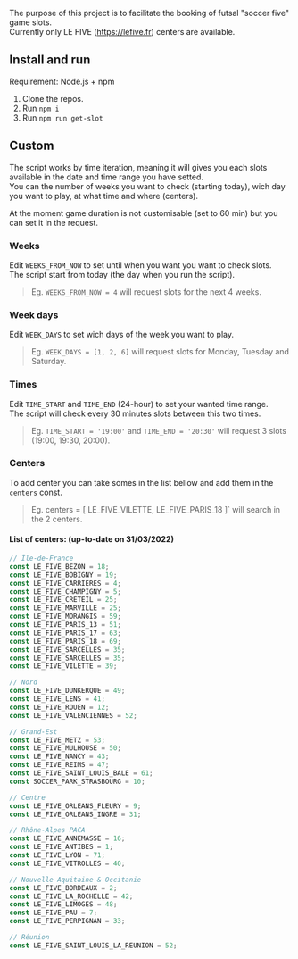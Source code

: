 The purpose of this project is to facilitate the booking of futsal "soccer five" game slots.\
Currently only LE FIVE (https://lefive.fr) centers are available.

## Install and run

Requirement: Node.js + npm

1. Clone the repos.
2. Run `npm i`
3. Run `npm run get-slot`

## Custom

The script works by time iteration, meaning it will gives you each slots available in the date and time range you have setted.\
You can the number of weeks you want to check (starting today), wich day you want to play, at what time and where (centers).

At the moment game duration is not customisable (set to 60 min) but you can set it in the request.

### Weeks

Edit `WEEKS_FROM_NOW` to set until when you want you want to check slots.\
The script start from today (the day when you run the script).

> Eg. `WEEKS_FROM_NOW = 4` will request slots for the next 4 weeks.

### Week days

Edit `WEEK_DAYS` to set wich days of the week you want to play.

> Eg. `WEEK_DAYS = [1, 2, 6]` will request slots for Monday, Tuesday and Saturday.

### Times

Edit `TIME_START` and `TIME_END` (24-hour) to set your wanted time range.\
The script will check every 30 minutes slots between this two times.

> Eg. `TIME_START = '19:00'` and `TIME_END = '20:30'` will request 3 slots (19:00, 19:30, 20:00).

### Centers

To add center you can take somes in the list bellow and add them in the `centers` const.

> Eg. centers = [ LE_FIVE_VILETTE, LE_FIVE_PARIS_18 ]` will search in the 2 centers.

#### List of centers: (up-to-date on 31/03/2022)

```javascript
// Île-de-France
const LE_FIVE_BEZON = 18;
const LE_FIVE_BOBIGNY = 19;
const LE_FIVE_CARRIERES = 4;
const LE_FIVE_CHAMPIGNY = 5;
const LE_FIVE_CRETEIL = 25;
const LE_FIVE_MARVILLE = 25;
const LE_FIVE_MORANGIS = 59;
const LE_FIVE_PARIS_13 = 51;
const LE_FIVE_PARIS_17 = 63;
const LE_FIVE_PARIS_18 = 69;
const LE_FIVE_SARCELLES = 35;
const LE_FIVE_SARCELLES = 35;
const LE_FIVE_VILETTE = 39;

// Nord
const LE_FIVE_DUNKERQUE = 49;
const LE_FIVE_LENS = 41;
const LE_FIVE_ROUEN = 12;
const LE_FIVE_VALENCIENNES = 52;

// Grand-Est
const LE_FIVE_METZ = 53;
const LE_FIVE_MULHOUSE = 50;
const LE_FIVE_NANCY = 43;
const LE_FIVE_REIMS = 47;
const LE_FIVE_SAINT_LOUIS_BALE = 61;
const SOCCER_PARK_STRASBOURG = 10;

// Centre
const LE_FIVE_ORLEANS_FLEURY = 9;
const LE_FIVE_ORLEANS_INGRE = 31;

// Rhône-Alpes PACA
const LE_FIVE_ANNEMASSE = 16;
const LE_FIVE_ANTIBES = 1;
const LE_FIVE_LYON = 71;
const LE_FIVE_VITROLLES = 40;

// Nouvelle-Aquitaine & Occitanie
const LE_FIVE_BORDEAUX = 2;
const LE_FIVE_LA_ROCHELLE = 42;
const LE_FIVE_LIMOGES = 48;
const LE_FIVE_PAU = 7;
const LE_FIVE_PERPIGNAN = 33;

// Réunion
const LE_FIVE_SAINT_LOUIS_LA_REUNION = 52;
```
